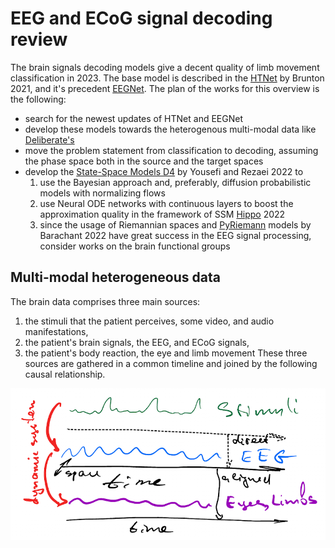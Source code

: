 #  EEG and ECoG signal decoding review

The brain signals decoding models give a decent quality of limb movement classification in 2023. The base model is described in the [HTNet](https://github.com/BruntonUWBio/HTNet_generalized_decoding) by Brunton 2021, and it's precedent [EEGNet](https://github.com/vadim-vic/arl-eegmodels). The plan of the works for this overview is the following:
* search for the newest updates of HTNet and EEGNet
* develop these models towards the heterogenous multi-modal data like [Deliberate's](https://www.deliberate.ai/)
* move the problem statement from classification to decoding, assuming the phase space both in the source and the target spaces
* develop the [State-Space Models D4](https://github.com/MrRezaeiUofT/Deep_Direct_Discriminative_Decoder-D4-) by  Yousefi and Rezaei 2022 to 
  1) use the Bayesian approach and, preferably, diffusion probabilistic models with normalizing flows
  2) use Neural ODE networks with continuous layers to boost the approximation quality in the framework of SSM [Hippo](https://arxiv.org/abs/2206.12037) 2022
  3) since the usage of Riemannian spaces and [PyRiemann](https://github.com/pyRiemann/pyRiemann) models by Barachant 2022 have great success in the EEG signal processing, consider works on the brain functional groups 

## Multi-modal heterogeneous data
The brain data comprises three main sources:
1) the stimuli that the patient perceives, some video, and audio manifestations,
2) the patient's brain signals, the EEG, and ECoG signals,
3) the patient's body reaction, the eye and limb movement
These three sources are gathered in a common timeline and joined by the following causal relationship.

![Patient data causal relationship](casuality_in_data.png)
